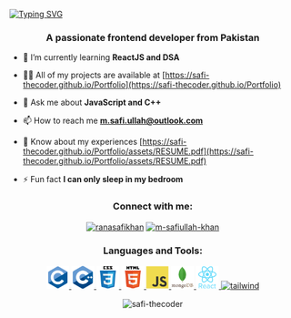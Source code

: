 <a href="https://git.io/typing-svg"><img src="https://readme-typing-svg.herokuapp.com?font=Fira+Code&weight=700&pause=1000&color=118EF7&random=false&width=435&lines=Hi+%F0%9F%92%96%2C+I'm+Safi" alt="Typing SVG" /></a>
<h3 align="center">A passionate frontend developer from Pakistan</h3>

- 🌱 I’m currently learning **ReactJS and DSA**

- 👨‍💻 All of my projects are available at [https://safi-thecoder.github.io/Portfolio](https://safi-thecoder.github.io/Portfolio)

- 💬 Ask me about **JavaScript and C++**

- 📫 How to reach me **m.safi.ullah@outlook.com**

- 📄 Know about my experiences [https://safi-thecoder.github.io/Portfolio/assets/RESUME.pdf](https://safi-thecoder.github.io/Portfolio/assets/RESUME.pdf)

- ⚡ Fun fact **I can only sleep in my bedroom**

<h3 align="center">Connect with me:</h3>
<p align="center">
<a href="https://twitter.com/ranasafikhan" target="blank"><img align="center" src="https://raw.githubusercontent.com/rahuldkjain/github-profile-readme-generator/master/src/images/icons/Social/twitter.svg" alt="ranasafikhan" height="30" width="40" /></a>
<a href="https://linkedin.com/in/m-safiullah-khan" target="blank"><img align="center" src="https://raw.githubusercontent.com/rahuldkjain/github-profile-readme-generator/master/src/images/icons/Social/linked-in-alt.svg" alt="m-safiullah-khan" height="30" width="40" /></a>
</p>

<h3 align="center">Languages and Tools:</h3>
<p align="center"> <a href="https://www.cprogramming.com/" target="_blank" rel="noreferrer"> <img src="https://raw.githubusercontent.com/devicons/devicon/master/icons/c/c-original.svg" alt="c" width="40" height="40"/> </a> <a href="https://www.w3schools.com/cpp/" target="_blank" rel="noreferrer"> <img src="https://raw.githubusercontent.com/devicons/devicon/master/icons/cplusplus/cplusplus-original.svg" alt="cplusplus" width="40" height="40"/> </a> <a href="https://www.w3schools.com/css/" target="_blank" rel="noreferrer"> <img src="https://raw.githubusercontent.com/devicons/devicon/master/icons/css3/css3-original-wordmark.svg" alt="css3" width="40" height="40"/> </a> <a href="https://www.w3.org/html/" target="_blank" rel="noreferrer"> <img src="https://raw.githubusercontent.com/devicons/devicon/master/icons/html5/html5-original-wordmark.svg" alt="html5" width="40" height="40"/> </a> <a href="https://developer.mozilla.org/en-US/docs/Web/JavaScript" target="_blank" rel="noreferrer"> <img src="https://raw.githubusercontent.com/devicons/devicon/master/icons/javascript/javascript-original.svg" alt="javascript" width="40" height="40"/> </a> <a href="https://www.mongodb.com/" target="_blank" rel="noreferrer"> <img src="https://raw.githubusercontent.com/devicons/devicon/master/icons/mongodb/mongodb-original-wordmark.svg" alt="mongodb" width="40" height="40"/> </a> <a href="https://reactjs.org/" target="_blank" rel="noreferrer"> <img src="https://raw.githubusercontent.com/devicons/devicon/master/icons/react/react-original-wordmark.svg" alt="react" width="40" height="40"/> </a> <a href="https://tailwindcss.com/" target="_blank" rel="noreferrer"> <img src="https://www.vectorlogo.zone/logos/tailwindcss/tailwindcss-icon.svg" alt="tailwind" width="40" height="40"/> </a> </p>

<p align="center"><img align="center" src="https://github-readme-stats.vercel.app/api/top-langs?username=safi-thecoder&show_icons=true&locale=en&layout=compact" alt="safi-thecoder" /></p>
